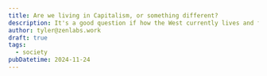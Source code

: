 ```yaml
---
title: Are we living in Capitalism, or something different?
description: It's a good question if how the West currently lives and functions is Capitalism, or something different.
author: tyler@zenlabs.work
draft: true
tags:
  - society
pubDatetime: 2024-11-24
---
```


